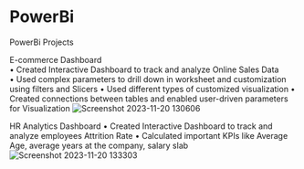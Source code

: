 # PowerBi
PowerBi Projects

E-commerce Dashboard <br />
•	Created Interactive Dashboard to track and analyze Online Sales Data <br />
•	Used complex parameters to drill down in worksheet and customization using filters and Slicers
•	Used different types of customized visualization
•	Created connections between tables and enabled user-driven parameters for Visualization
![Screenshot 2023-11-20 130606](https://github.com/Preeti-Rajput/PowerBi/assets/141327148/b94e5566-fed0-4278-ab90-70910f259481)

HR Analytics Dashboard
•	Created Interactive Dashboard to track and analyze employees Attrition Rate
•	Calculated important KPIs like Average Age, average years at the company, salary slab
![Screenshot 2023-11-20 133303](https://github.com/Preeti-Rajput/PowerBi/assets/141327148/3ae28be2-c8ac-40df-95e7-6b2c998c106b)
